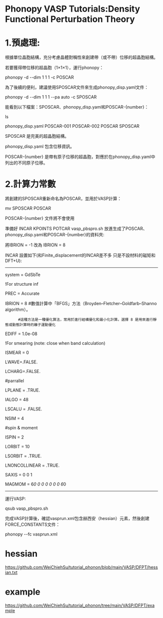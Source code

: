 # Phonopy VASP Tutorials:Density Functional Perturbation Theory
# 1.預處理:
根據單位晶胞結構，充分考慮晶體對稱性來創建帶（或不帶）位移的超晶胞結構。

若要獲得帶位移的超晶胞（1×1×1），運行phonopy：

phonopy -d --dim 1 1 1 -c POSCAR

為了後續的便利，建議使用SPOSCAR文件來生成phonopy_disp.yaml文件：

phonopy -d --dim 1 1 1 --pa auto -c SPOSCAR

能看到以下檔案：SPOSCAR、phonopy_disp.yaml和POSCAR-{number}：

ls

phonopy_disp.yaml  POSCAR-001  POSCAR-002  POSCAR  SPOSCAR

SPOSCAR 是完美的超晶胞結構。

phonopy_disp.yaml 包含位移資訊。

POSCAR-{number} 是帶有原子位移的超晶胞，對應於在phonopy_disp.yaml中列出的不同原子位移。

# 2.計算力常數

將創建的SPOSCAR重新命名為POSCAR，並用於VASP計算：

mv SPOSCAR POSCAR

POSCAR-{number} 文件將不會使用

準備好 INCAR KPOINTS POTCAR vasp_pbspro.sh 放進生成了POSCAR、phonopy_disp.yaml和POSCAR-{number}的資料夾:

將IBRION = -1 改為 IBRION = 8

INCAR 設置如下(和Finite_displacement的INCAR差不多 只是不設材料的磁矩和DFT+U):

---------------------------------------

system = GdSbTe

!For structure inf

PREC = Accurate

IBRION = 8 #數值計算中「BFGS」方法（Broyden–Fletcher–Goldfarb–Shanno algorithm）。

          #這種方法是一種優化算法，常用於進行結構優化和最小化計算。選擇 8 是用來進行靜態或動態計算時的離子運動優化

EDIFF = 1.0e-08

!For smearing (note: close when band calculation)

ISMEAR = 0

LWAVE=.FALSE.

LCHARG=.FALSE.

#parrallel

LPLANE = .TRUE.

IALGO = 48

LSCALU = .FALSE.

NSIM = 4

#spin & moment

ISPIN = 2

LORBIT = 10

LSORBIT = .TRUE.

LNONCOLLINEAR = .TRUE.

SAXIS = 0 0 1

MAGMOM = 6*0 0 0 0 0 0 0 6*0

---------------------------------------

運行VASP:

qsub vasp_pbspro.sh

完成VASP計算後，確認vasprun.xml包含赫西安（hessian）元素，然後創建FORCE_CONSTANTS文件：

phonopy --fc vasprun.xml

# hessian

https://github.com/WeiChiehSu/tutorial_phonon/blob/main/VASP/DFPT/hessian.txt

# example

https://github.com/WeiChiehSu/tutorial_phonon/tree/main/VASP/DFPT/example
